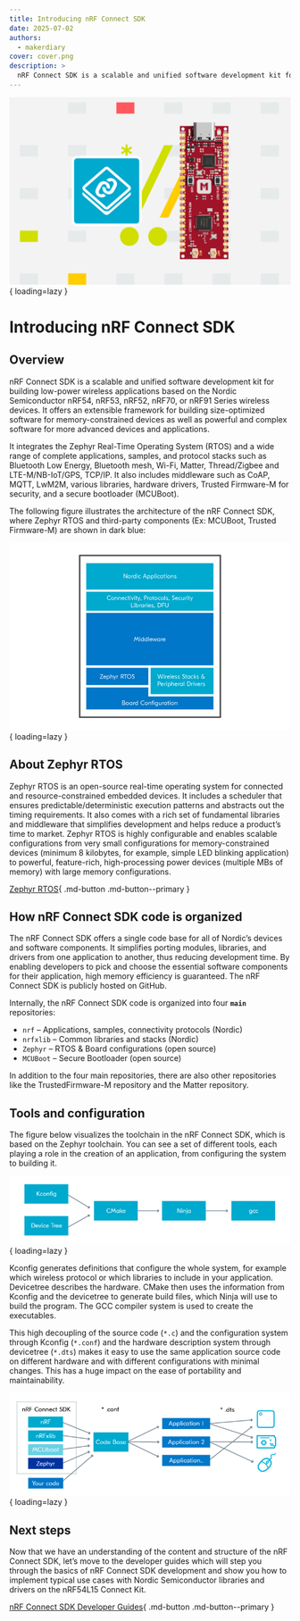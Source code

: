 ```yaml
---
title: Introducing nRF Connect SDK
date: 2025-07-02
authors:
  - makerdiary
cover: cover.png
description: >
  nRF Connect SDK is a scalable and unified software development kit for building low-power wireless applications based on the Nordic Semiconductor wireless devices.
---
```


![](cover.png){ loading=lazy }

# Introducing nRF Connect SDK

## Overview

nRF Connect SDK is a scalable and unified software development kit for building low-power wireless applications based on the Nordic Semiconductor nRF54, nRF53, nRF52, nRF70, or nRF91 Series wireless devices. It offers an extensible framework for building size-optimized software for memory-constrained devices as well as powerful and complex software for more advanced devices and applications.

It integrates the Zephyr Real-Time Operating System (RTOS) and a wide range of complete applications, samples, and protocol stacks such as Bluetooth Low Energy, Bluetooth mesh, Wi-Fi, Matter, Thread/Zigbee and LTE-M/NB-IoT/GPS, TCP/IP. It also includes middleware such as CoAP, MQTT, LwM2M, various libraries, hardware drivers, Trusted Firmware-M for security, and a secure bootloader (MCUBoot).

The following figure illustrates the architecture of the nRF Connect SDK, where Zephyr RTOS and third-party components (Ex: MCUBoot, Trusted Firmware-M) are shown in dark blue:

![](ncs-arch.png){ loading=lazy }

## About Zephyr RTOS

Zephyr RTOS is an open-source real-time operating system for connected and resource-constrained embedded devices. It includes a scheduler that ensures predictable/deterministic execution patterns and abstracts out the timing requirements. It also comes with a rich set of fundamental libraries and middleware that simplifies development and helps reduce a product’s time to market. Zephyr RTOS is highly configurable and enables scalable configurations from very small configurations for memory-constrained devices (minimum 8 kilobytes, for example, simple LED blinking application) to powerful, feature-rich, high-processing power devices (multiple MBs of memory) with large memory configurations.

[Zephyr RTOS](https://www.zephyrproject.org/){ .md-button .md-button--primary }

## How nRF Connect SDK code is organized

The nRF Connect SDK offers a single code base for all of Nordic’s devices and software components. It simplifies porting modules, libraries, and drivers from one application to another, thus reducing development time. By enabling developers to pick and choose the essential software components for their application, high memory efficiency is guaranteed. The nRF Connect SDK is publicly hosted on GitHub.

Internally, the nRF Connect SDK code is organized into four __`main`__ repositories:

- `nrf` – Applications, samples, connectivity protocols (Nordic)
- `nrfxlib` – Common libraries and stacks (Nordic)
- `Zephyr` – RTOS & Board configurations (open source)
- `MCUBoot` – Secure Bootloader (open source)

In addition to the four main repositories, there are also other repositories like the TrustedFirmware-M repository and the Matter repository.

## Tools and configuration

The figure below visualizes the toolchain in the nRF Connect SDK, which is based on the Zephyr toolchain. You can see a set of different tools, each playing a role in the creation of an application, from configuring the system to building it.

![](ncs_build_process.png){ loading=lazy }

Kconfig generates definitions that configure the whole system, for example which wireless protocol or which libraries to include in your application. Devicetree describes the hardware. CMake then uses the information from Kconfig and the devicetree to generate build files, which Ninja will use to build the program. The GCC compiler system is used to create the executables.

This high decoupling of the source code (`*.c`) and the configuration system through Kconfig (`*.conf`) and the hardware description system through devicetree (`*.dts`) makes it easy to use the same application source code on different hardware and with different configurations with minimal changes. This has a huge impact on the ease of portability and maintainability.

![](ncs_app_build_process.png){ loading=lazy }

## Next steps

Now that we have an understanding of the content and structure of the nRF Connect SDK, let’s move to the developer guides which will step you through the basics of nRF Connect SDK development and show you how to implement typical use cases with Nordic Semiconductor libraries and drivers on the nRF54L15 Connect Kit.

[nRF Connect SDK Developer Guides](../../../guides/ncs/index.md){ .md-button .md-button--primary }

